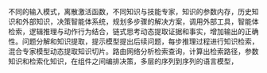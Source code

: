 不同的输入模式，离散激活函数，不同知识与技能专家，知识的参数内存，历史知识和外部知识，决策智能体系统，规划多步骤的解决方案，调用外部工具，智能体检索，逻辑推理与动作行为结合，链式思考动态提取证据和事实，增加输出的正确性。问题分解和知识提取，提示模型提出后续问题，每步推理过程进行知识检索，混合专家模型动态提取知识切片。路由网络分析检索查询，计算出检索路径，参数知识和检索化知识，在组件之间编排决策，多层的序列到序列的语言模型，